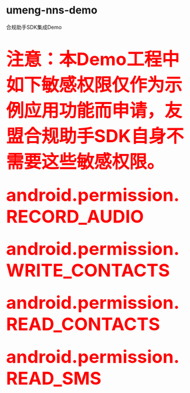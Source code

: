 # umeng-nns-demo
合规助手SDK集成Demo

# <font color='red' size=10>注意：本Demo工程中如下敏感权限仅作为示例应用功能而申请，友盟合规助手SDK自身不需要这些敏感权限。</font>

## <font color='#FF0000' size=10>android.permission.RECORD_AUDIO</font>

## <font color='#FF0000' size=10>android.permission.WRITE_CONTACTS</font>

## <font color='#FF0000' size=10>android.permission.READ_CONTACTS</font>

## <font color='#FF0000' size=10>android.permission.READ_SMS</font>
